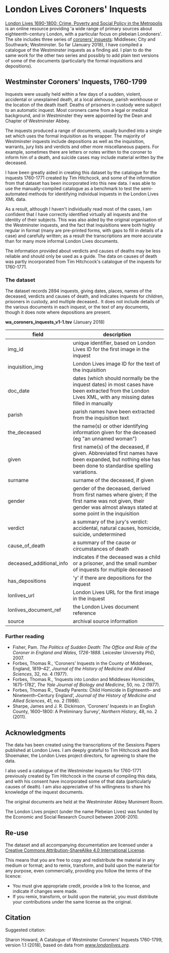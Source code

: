 London Lives Coroners' Inquests
=====================

[London Lives 1690-1800: Crime, Poverty and Social Policy in the
Metropolis](http://www.londonlives.org) is an online resource
providing 'a wide range of primary sources about eighteenth-century
London, with a particular focus on plebeian Londoners'. The site includes three series of [coroners' inquests](https://www.londonlives.org/static/IC.jsp): Middlesex; City and Southwark; Westminster. So far (January 2018), I have compiled a catalogue of the Westminster inquests as a finding aid. I plan to do the same work for the other two series and possibly to add plain text versions of some of the documents (particularly the formal inquisitions and depositions). 


Westminster Coroners' Inquests, 1760-1799
--------------------

Inquests were usually held within a few days of a sudden, violent, accidental or unexplained death, at a local alehouse, parish workhouse or the location of the death itself. Deaths of prisoners in custody were subject to an automatic inquest. Most coroners came from a legal or medical background, and in Westminster they were appointed by the Dean and Chapter of Westminster Abbey.

The inquests produced a range of documents, usually bundled into a single set which uses the formal inquisition as its wrapper. The majority of Westminster inquests include depositions as well as the inquisition, warrants, jury lists and verdicts and other more miscellaneous papers. For example, sometimes there are letters or notes written to the coroner to inform him of a death, and suicide cases may include material written by the deceased.

I have been greatly aided in creating this dataset by the catalogue for the inquests 1760-1771 created by Tim Hitchcock, and some of the information from that dataset has been incorporated into this new data. I was able to use the manually-compiled catalogue as a benchmark to test the semi-automated methods for identifying individual inquests in the London Lives XML data. 

As a result, although I haven't individually read most of the cases, I am confident that I have correctly identified virtually all inquests and the identity of their subjects. This was also aided by the original organisation of the Westminster inquests, and the fact that inquisitions were both highly regular in format (many are pre-printed forms, with gaps to fill in details of a case) and carefully written; as a result the transcriptions are more accurate than for many more informal London Lives documents. 

The information provided about verdicts and causes of deaths may be less reliable and should only be used as a guide. The data on causes of death was partly incorporated from Tim Hitchcock's catalogue of the inquests for 1760-1771.

### The dataset

The dataset records 2894 inquests, giving dates, places, names of the deceased, verdicts and causes of death, and indicates inquests for children, prisoners in custody, and multiple deceased.. It does not include details of the various documents in each inquest, or the text of any documents, though it does note where depositions are present.

**wa_coroners_inquests_v1-1.tsv** (January 2018)

| field | description |
|------|------------------|
| img_id | unique identifier, based on London Lives ID for the first image in the inquest |
| inquisition_img | London Lives image ID for the text of the inquisition |
| doc_date | dates (which should normally be the inquest dates) in most cases have been extracted from the London Lives XML, with any missing dates filled in manually |
| parish | parish names have been extracted from the inquisition text |
| the_deceased | the name(s) or other identifying information given for the deceased (eg "an unnamed woman")  |
| given | first name(s) of the deceased, if given. Abbreviated first names have been expanded, but nothing else has been done to standardise spelling variations.  |
| surname | surname of the deceased, if given  |
| gender | gender of the deceased, derived from first names where given; if the first name was not given, their gender was almost always stated at some point in the inquisition |
| verdict | a summary of the jury's verdict: accidental, natural causes, homicide, suicide, undetermined |
| cause_of_death | a summary of the cause or circumstances of death |
| deceased_additional_info | indicates if the deceased was a child or a prisoner, and the small number of inquests for multiple deceased  |
| has_depositions | 'y' if there are depositions for the inquest  |
| lonlives_url | London Lives URL for the first image in the inquest  |
| lonlives_document_ref | the London Lives document reference |
| source | archival source information |

### Further reading

* Fisher, Pam. *The Politics of Sudden Death: The Office and Role of the Coroner in England and Wales, 1726-1888*. Leicester University PhD, 2007. 
* Forbes, Thomas R., ‘Coroners’ Inquests in the County of Middlesex, England, 1819–42’, *Journal of the History of Medicine and Allied Sciences*, 32, no. 4 (1977).
* Forbes, Thomas R., ‘Inquests into London and Middlesex Homicides, 1675-1782’, *The Yale Journal of Biology and Medicine*, 50, no. 2 (1977).
* Forbes, Thomas R., ‘Deadly Parents: Child Homicide in Eighteenth– and Nineteenth–Century England’, *Journal of the History of Medicine and Allied Sciences*, 41, no. 2 (1986).
* Sharpe, James and J. R. Dickinson, ‘Coroners’ Inquests in an English County, 1600–1800: A Preliminary Survey’, *Northern History*, 48, no. 2 (2011).


Acknowledgments
--------

The data has been created using the transcriptions of the Sessions Papers published at London Lives. I am deeply grateful to Tim Hitchcock and Bob Shoemaker, the London Lives project directors, for agreeing to share the data.

I also used a catalogue of the Westminster inquests for 1760-1771 previously created by Tim Hitchcock in the course of compiling this data, and with his consent have incorporated some of that data (particularly causes of death). I am also appreciative of his willingness to share his knowledge of the inquest documents.

The original documents are held at the Westminster Abbey Muniment Room.

The London Lives project (under the name Plebeian Lives) was funded by the Economic and Social Research Council between 2006-2010.

Re-use
---------

The dataset and all accompanying documentation are licensed under a [Creative Commons Attribution-ShareAlike 4.0 International License](http://creativecommons.org/licenses/by-sa/4.0/).

This means that you are free to copy and redistribute the material in any medium or format; and to remix, transform, and build upon the material for any purpose, even commercially, providing you follow the terms of the licence:

-    You must give appropriate credit, provide a link to the license, and indicate if changes were made.
-    If you remix, transform, or build upon the material, you must distribute your contributions under the same license as the original.


Citation
--------

Suggested citation:

Sharon Howard, A Catalogue of Westminster Coroners' Inquests 1760-1799, version 1.1 (2018), based on data from *www.londonlives.org*.


